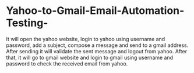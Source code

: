 # Yahoo-to-Gmail-Email-Automation-Testing-
It will open the yahoo website, login to yahoo using username and password, add a
subject, compose a message and send to a gmail address. After sending it will validate the sent message
and logout from yahoo. After that, it will go to gmail website and login to gmail using username and
password to check the received email from yahoo.
